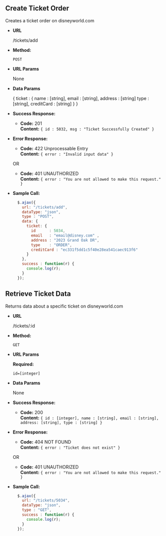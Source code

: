 **Create Ticket Order**
----
  Creates a ticket order on disneyworld.com

* **URL**

  /tickets/add

* **Method:**

  `POST`
  
*  **URL Params**
   
   None
   
* **Data Params**

  { ticket : { name : [string], email : [string], address : [string] type : [string], creditCard : [string] } }

* **Success Response:**

  * **Code:** 201 <br />
  **Content:** `{ id : 5032, msg : "Ticket Successfully Created" }`
 
* **Error Response:**

  * **Code:** 422 Unprocessable Entry <br />
    **Content:** `{ error : "Invalid input data" }`

  OR

  * **Code:** 401 UNAUTHORIZED <br />
    **Content:** `{ error : "You are not allowed to make this request." }`

* **Sample Call:**

  ```javascript
    $.ajax({
      url: "/tickets/add",
      dataType: "json",
      type : "POST",
      data: { 
        ticket: { 
          id      : 5034,
          email   : "email@disney.com" ,
          address : "2023 Grand Oak DR",
          type    : "ORDER",
          creditCard : "ec331f5dd1c5f40e28ea541caec913f6"
        }
      },
      success : function(r) {
        console.log(r);
      }
    });
  ```

**Retrieve Ticket Data**
----
  Returns data about a specific ticket on disneyworld.com

* **URL**

  /tickets/:id

* **Method:**

  `GET`
  
*  **URL Params**

   **Required:**
 
   `id=[integer]`

* **Data Params**

  None

* **Success Response:**

  * **Code:** 200 <br />
    **Content:** `{ id : [integer], name : [string], email : [string], address: [string], type : [string] }`
 
* **Error Response:**

  * **Code:** 404 NOT FOUND <br />
    **Content:** `{ error : "Ticket does not exist" }`

  OR

  * **Code:** 401 UNAUTHORIZED <br />
    **Content:** `{ error : "You are not allowed to make this request." }`

* **Sample Call:**

  ```javascript
    $.ajax({
      url: "/tickets/5034",
      dataType: "json",
      type : "GET",
      success : function(r) {
        console.log(r);
      }
    });
  ```

